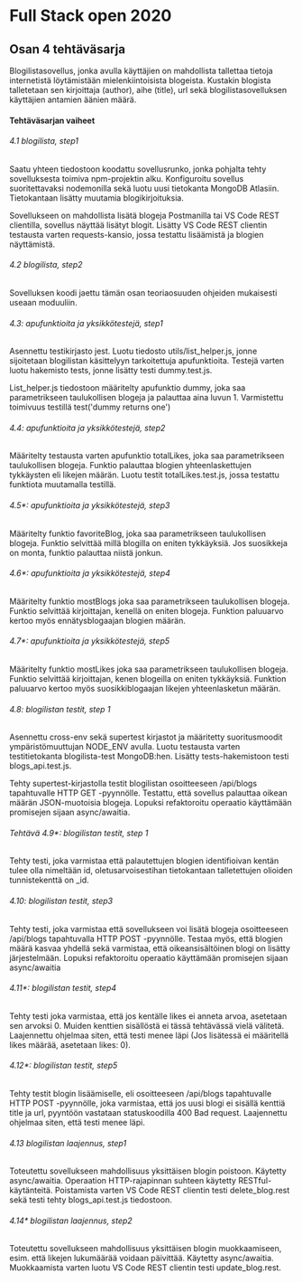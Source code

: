 # Full Stack open 2020
## Osan 4 tehtäväsarja

Blogilistasovellus, jonka avulla käyttäjien on mahdollista tallettaa tietoja internetistä löytämistään mielenkiintoisista blogeista. 
Kustakin blogista talletetaan sen kirjoittaja (author), aihe (title), url sekä blogilistasovelluksen käyttäjien antamien äänien määrä.

#### Tehtäväsarjan vaiheet

###### 4.1 blogilista, step1
Saatu yhteen tiedostoon koodattu sovellusrunko, jonka pohjalta tehty sovelluksesta toimiva npm-projektin alku.
Konfiguroitu sovellus suoritettavaksi nodemonilla sekä luotu uusi tietokanta MongoDB Atlasiin.
Tietokantaan lisätty muutamia blogikirjoituksia.

Sovellukseen on mahdollista lisätä blogeja Postmanilla tai VS Code REST clientilla, sovellus näyttää lisätyt blogit.
Lisätty VS Code REST clientin testausta varten requests-kansio, jossa testattu lisäämistä ja blogien näyttämistä.

###### 4.2 blogilista, step2
Sovelluksen koodi jaettu tämän osan teoriaosuuden ohjeiden mukaisesti useaan moduuliin.

###### 4.3: apufunktioita ja yksikkötestejä, step1
Asennettu testikirjasto jest.
Luotu tiedosto utils/list_helper.js, jonne sijoitetaan blogilistan käsittelyyn tarkoitettuja apufunktioita. 
Testejä varten luotu hakemisto tests, jonne lisätty testi dummy.test.js.

List_helper.js tiedostoon määritelty apufunktio dummy, joka saa parametrikseen taulukollisen blogeja ja palauttaa aina luvun 1.
Varmistettu toimivuus testillä test('dummy returns one')

###### 4.4: apufunktioita ja yksikkötestejä, step2
Määritelty testausta varten apufunktio totalLikes, joka saa parametrikseen taulukollisen blogeja. 
Funktio palauttaa blogien yhteenlaskettujen tykkäysten eli likejen määrän.
Luotu testit totalLikes.test.js, jossa testattu funktiota muutamalla testillä.

###### 4.5*: apufunktioita ja yksikkötestejä, step3
Määritelty funktio favoriteBlog, joka saa parametrikseen taulukollisen blogeja.
Funktio selvittää millä blogilla on eniten tykkäyksiä. Jos suosikkeja on monta, funktio palauttaa niistä jonkun.

###### 4.6*: apufunktioita ja yksikkötestejä, step4
Määritelty funktio mostBlogs joka saa parametrikseen taulukollisen blogeja. 
Funktio selvittää kirjoittajan, kenellä on eniten blogeja. 
Funktion paluuarvo kertoo myös ennätysblogaajan blogien määrän.

###### 4.7*: apufunktioita ja yksikkötestejä, step5
Määritelty funktio mostLikes joka saa parametrikseen taulukollisen blogeja. 
Funktio selvittää kirjoittajan, kenen blogeilla on eniten tykkäyksiä. 
Funktion paluuarvo kertoo myös suosikkiblogaajan likejen yhteenlasketun määrän.

###### 4.8: blogilistan testit, step 1
Asennettu cross-env sekä supertest kirjastot ja määritetty suoritusmoodit ympäristömuuttujan NODE_ENV avulla.
Luotu testausta varten testitietokanta blogilista-test MongoDB:hen.
Lisätty tests-hakemistoon testi blogs_api.test.js.

Tehty supertest-kirjastolla testit blogilistan osoitteeseen /api/blogs tapahtuvalle HTTP GET -pyynnölle. 
Testattu, että sovellus palauttaa oikean määrän JSON-muotoisia blogeja.
Lopuksi refaktoroitu operaatio käyttämään promisejen sijaan async/awaitia.

###### Tehtävä 4.9*: blogilistan testit, step 1
Tehty testi, joka varmistaa että palautettujen blogien identifioivan kentän tulee olla nimeltään id, oletusarvoisestihan tietokantaan talletettujen olioiden tunnistekenttä on _id.

###### 4.10: blogilistan testit, step3
Tehty testi, joka varmistaa että sovellukseen voi lisätä blogeja osoitteeseen /api/blogs tapahtuvalla HTTP POST -pyynnölle. 
Testaa myös, että blogien määrä kasvaa yhdellä sekä varmistaa, että oikeansisältöinen blogi on lisätty järjestelmään.
Lopuksi refaktoroitu operaatio käyttämään promisejen sijaan async/awaitia

###### 4.11*: blogilistan testit, step4
Tehty testi joka varmistaa, että jos kentälle likes ei anneta arvoa, asetetaan sen arvoksi 0. 
Muiden kenttien sisällöstä ei tässä tehtävässä vielä välitetä.
Laajennettu ohjelmaa siten, että testi menee läpi (Jos lisätessä ei määritellä likes määrää, asetetaan likes: 0).

###### 4.12*: blogilistan testit, step5
Tehty testit blogin lisäämiselle, eli osoitteeseen /api/blogs tapahtuvalle HTTP POST -pyynnölle, joka varmistaa, että jos uusi blogi ei sisällä kenttiä title ja url, pyyntöön vastataan statuskoodilla 400 Bad request.
Laajennettu ohjelmaa siten, että testi menee läpi.

###### 4.13 blogilistan laajennus, step1
Toteutettu sovellukseen mahdollisuus yksittäisen blogin poistoon.
Käytetty async/awaitia. Operaation HTTP-rajapinnan suhteen käytetty RESTful-käytänteitä.
Poistamista varten VS Code REST clientin testi delete_blog.rest sekä testi tehty blogs_api.test.js tiedostoon.

###### 4.14* blogilistan laajennus, step2
Toteutettu sovellukseen mahdollisuus yksittäisen blogin muokkaamiseen, esim. että likejen lukumäärää voidaan päivittää. Käytetty async/awaitia.
Muokkaamista varten luotu VS Code REST clientin testi update_blog.rest.